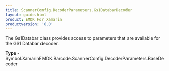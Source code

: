 ```yaml
---
title: ScannerConfig.DecoderParameters.Gs1DatabarDecoder
layout: guide.html 
product: EMDK For Xamarin 
productversion: '6.0' 
---
```

The Gs1Databar class provides access to parameters that are available for the GS1 Databar decoder.

**Type** - Symbol.XamarinEMDK.Barcode.ScannerConfig.DecoderParameters.BaseDecoder



